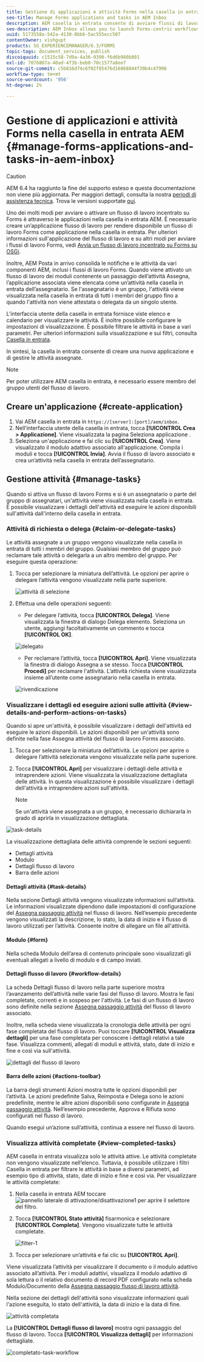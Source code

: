 ```yaml
---
title: Gestione di applicazioni e attività Forms nella casella in entrata AEM
seo-title: Manage Forms applications and tasks in AEM Inbox
description: AEM casella in entrata consente di avviare flussi di lavoro incentrati su Forms inviando le applicazioni e gestendo le attività.
seo-description: AEM Inbox allows you to launch Forms-centric workflows through submitting applications and manage tasks.
uuid: 5173558a-542a-4130-8bb6-5ac555ecc507
contentOwner: vishgupt
products: SG_EXPERIENCEMANAGER/6.3/FORMS
topic-tags: document_services, publish
discoiquuid: c1515c58-7d9a-4a36-9390-f6d6b980b801
exl-id: 7076807a-40ad-4f3b-beb0-70c1577a8ee7
source-git-commit: c5b816d74c6f02f85476d16868844f39b4c47996
workflow-type: tm+mt
source-wordcount: '956'
ht-degree: 2%

---
```


# Gestione di applicazioni e attività Forms nella casella in entrata AEM {#manage-forms-applications-and-tasks-in-aem-inbox}

>[!CAUTION]
>
>AEM 6.4 ha raggiunto la fine del supporto esteso e questa documentazione non viene più aggiornata. Per maggiori dettagli, consulta la nostra [periodi di assistenza tecnica](https://helpx.adobe.com/it/support/programs/eol-matrix.html). Trova le versioni supportate [qui](https://experienceleague.adobe.com/docs/).

Uno dei molti modi per avviare o attivare un flusso di lavoro incentrato su Forms è attraverso le applicazioni nella casella in entrata AEM. È necessario creare un’applicazione flusso di lavoro per rendere disponibile un flusso di lavoro Forms come applicazione nella casella in entrata. Per ulteriori informazioni sull&#39;applicazione del flusso di lavoro e su altri modi per avviare i flussi di lavoro Forms, vedi [Avvia un flusso di lavoro incentrato su Forms su OSGi](/help/forms/using/aem-forms-workflow.md#launch).

Inoltre, AEM Posta in arrivo consolida le notifiche e le attività da vari componenti AEM, inclusi i flussi di lavoro Forms. Quando viene attivato un flusso di lavoro dei moduli contenente un passaggio dell’attività Assegna, l’applicazione associata viene elencata come un’attività nella casella in entrata dell’assegnatario. Se l&#39;assegnatario è un gruppo, l&#39;attività viene visualizzata nella casella in entrata di tutti i membri del gruppo fino a quando l&#39;attività non viene attestata o delegata da un singolo utente.

L’interfaccia utente della casella in entrata fornisce viste elenco e calendario per visualizzare le attività. È inoltre possibile configurare le impostazioni di visualizzazione. È possibile filtrare le attività in base a vari parametri. Per ulteriori informazioni sulla visualizzazione e sui filtri, consulta [Casella in entrata](/help/sites-authoring/inbox.md).

In sintesi, la casella in entrata consente di creare una nuova applicazione e di gestire le attività assegnate.

>[!NOTE]
>
>Per poter utilizzare AEM casella in entrata, è necessario essere membro del gruppo utenti del flusso di lavoro.

## Creare un&#39;applicazione {#create-application}

1. Vai AEM casella in entrata in `https://[server]:[port]/aem/inbox`.
1. Nell’interfaccia utente della casella in entrata, tocca **[!UICONTROL Crea > Applicazione]**. Viene visualizzata la pagina Seleziona applicazione .
1. Seleziona un&#39;applicazione e fai clic su **[!UICONTROL Crea]**. Viene visualizzato il modulo adattivo associato all&#39;applicazione. Compila i moduli e tocca **[!UICONTROL Invia]**. Avvia il flusso di lavoro associato e crea un’attività nella casella in entrata dell’assegnatario.

## Gestione attività {#manage-tasks}

Quando si attiva un flusso di lavoro Forms e si è un assegnatario o parte del gruppo di assegnatari, un&#39;attività viene visualizzata nella casella in entrata. È possibile visualizzare i dettagli dell&#39;attività ed eseguire le azioni disponibili sull&#39;attività dall&#39;interno della casella in entrata.

### Attività di richiesta o delega {#claim-or-delegate-tasks}

Le attività assegnate a un gruppo vengono visualizzate nella casella in entrata di tutti i membri del gruppo. Qualsiasi membro del gruppo può reclamare tale attività o delegarla a un altro membro del gruppo. Per eseguire questa operazione:

1. Tocca per selezionare la miniatura dell’attività. Le opzioni per aprire o delegare l’attività vengono visualizzate nella parte superiore.

   ![attività di selezione](assets/select-task.png)

1. Effettua una delle operazioni seguenti:

   * Per delegare l’attività, tocca **[!UICONTROL Delega]**. Viene visualizzata la finestra di dialogo Delega elemento. Seleziona un utente, aggiungi facoltativamente un commento e tocca **[!UICONTROL OK]**.

   ![delegato](assets/delegate.png)

   * Per reclamare l’attività, tocca **[!UICONTROL Apri]**. Viene visualizzata la finestra di dialogo Assegna a se stesso. Tocca **[!UICONTROL Procedi]** per reclamare l&#39;attività. L’attività richiesta viene visualizzata insieme all’utente come assegnatario nella casella in entrata.

   ![rivendicazione](assets/claim.png)

### Visualizzare i dettagli ed eseguire azioni sulle attività {#view-details-and-perform-actions-on-tasks}

Quando si apre un&#39;attività, è possibile visualizzare i dettagli dell&#39;attività ed eseguire le azioni disponibili. Le azioni disponibili per un&#39;attività sono definite nella fase Assegna attività del flusso di lavoro Forms associato.

1. Tocca per selezionare la miniatura dell’attività. Le opzioni per aprire o delegare l’attività selezionata vengono visualizzate nella parte superiore.
1. Tocca **[!UICONTROL Apri]** per visualizzare i dettagli delle attività e intraprendere azioni. Viene visualizzata la visualizzazione dettagliata delle attività. In questa visualizzazione è possibile visualizzare i dettagli dell&#39;attività e intraprendere azioni sull&#39;attività.

   >[!NOTE]
   >
   >Se un&#39;attività viene assegnata a un gruppo, è necessario dichiararla in grado di aprirla in visualizzazione dettagliata.

![task-details](assets/task-details.png)

La visualizzazione dettagliata delle attività comprende le sezioni seguenti:

* Dettagli attività
* Modulo
* Dettagli flusso di lavoro
* Barra delle azioni

#### Dettagli attività {#task-details}

Nella sezione Dettagli attività vengono visualizzate informazioni sull’attività. Le informazioni visualizzate dipendono dalle impostazioni di configurazione del [Assegna passaggio attività](/help/sites-developing/workflows-step-ref.md) nel flusso di lavoro. Nell’esempio precedente vengono visualizzati la descrizione, lo stato, la data di inizio e il flusso di lavoro utilizzati per l’attività. Consente inoltre di allegare un file all&#39;attività.

#### Modulo {#form}

Nella scheda Modulo dell’area di contenuto principale sono visualizzati gli eventuali allegati a livello di modulo e di campo inviati.

#### Dettagli flusso di lavoro {#workflow-details}

La scheda Dettagli flusso di lavoro nella parte superiore mostra l’avanzamento dell’attività nelle varie fasi del flusso di lavoro. Mostra le fasi completate, correnti e in sospeso per l&#39;attività. Le fasi di un flusso di lavoro sono definite nella sezione [Assegna passaggio attività](/help/sites-developing/workflows-step-ref.md) del flusso di lavoro associato.

Inoltre, nella scheda viene visualizzata la cronologia delle attività per ogni fase completata del flusso di lavoro. Puoi toccare **[!UICONTROL Visualizza dettagli]** per una fase completata per conoscere i dettagli relativi a tale fase. Visualizza commenti, allegati di moduli e attività, stato, date di inizio e fine e così via sull&#39;attività.

![dettagli del flusso di lavoro](assets/workflow-details.png)

#### Barra delle azioni {#actions-toolbar}

La barra degli strumenti Azioni mostra tutte le opzioni disponibili per l’attività. Le azioni predefinite Salva, Reimposta e Delega sono le azioni predefinite, mentre le altre azioni disponibili sono configurate in [Assegna passaggio attività](/help/sites-developing/workflows-step-ref.md). Nell’esempio precedente, Approva e Rifiuta sono configurati nel flusso di lavoro.

Quando esegui un’azione sull’attività, continua a essere nel flusso di lavoro.

### Visualizza attività completate {#view-completed-tasks}

AEM casella in entrata visualizza solo le attività attive. Le attività completate non vengono visualizzate nell’elenco. Tuttavia, è possibile utilizzare i filtri Casella in entrata per filtrare le attività in base a diversi parametri, ad esempio tipo di attività, stato, date di inizio e fine e così via. Per visualizzare le attività completate:

1. Nella casella in entrata AEM toccare ![pannello laterale di attivazione/disattivazione1](assets/toggle-side-panel1.png) per aprire il selettore del filtro.
1. Tocca **[!UICONTROL Stato attività]** fisarmonica e selezionare **[!UICONTROL Completa]**. Vengono visualizzate tutte le attività completate.

   ![filter-1](assets/filter-1.png)

1. Tocca per selezionare un’attività e fai clic su **[!UICONTROL Apri]**.

Viene visualizzata l’attività per visualizzare il documento o il modulo adattivo associato all’attività. Per i moduli adattivi, visualizza il modulo adattivo di sola lettura o il relativo documento di record PDF configurato nella scheda Modulo/Documento della [Assegna passaggio flusso di lavoro attività](/help/sites-developing/workflows-step-ref.md).

Nella sezione dei dettagli dell&#39;attività sono visualizzate informazioni quali l&#39;azione eseguita, lo stato dell&#39;attività, la data di inizio e la data di fine.

![attività completata](assets/completed-task.png)

La **[!UICONTROL Dettagli flusso di lavoro]** mostra ogni passaggio del flusso di lavoro. Tocca **[!UICONTROL Visualizza dettagli]** per informazioni dettagliate.

![completato-task-workflow](assets/completed-task-workflow.png)
